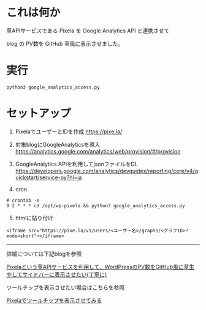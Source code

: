 # これは何か

草APIサービスである Pixela を Google Analytics API と連携させて

blog の PV数を GitHub 草風に表示させました。

# 実行

```
python3 google_analytics_access.py
```

# セットアップ

1. PixelaでユーザーとIDを作成
https://pixe.la/

2. 対象blogにGoogleAnalyticsを導入
https://analytics.google.com/analytics/web/provision/#/provision

3. GoogleAnalytics APIを利用してjsonファイルをDL
https://developers.google.com/analytics/devguides/reporting/core/v4/quickstart/service-py?hl=ja

4. cron

```
# crontab -e
0 2 * * * cd /opt/wp-pixela && python3 google_analytics_access.py
```

5. htmlに貼り付け

```
<iframe src="https://pixe.la/v1/users/<ユーザー名>/graphs/<グラフID>?mode=short"></iframe>
```

---

詳細については下記blogを参照

[Pixelaという草APIサービスを利用して、WordPressのPV数をGitHub風に草生やしてサイドバーに表示させたい(丁寧に)](https://wp.suwa3.me/2019/12/28/pixela%e3%81%a8%e3%81%84%e3%81%86%e8%8d%89api%e3%82%b5%e3%83%bc%e3%83%93%e3%82%b9%e3%82%92%e5%88%a9%e7%94%a8%e3%81%97%e3%81%a6%e3%80%81wordpress%e3%81%aepv%e6%95%b0%e3%82%92github%e9%a2%a8%e3%81%ab-2/)

ツールチップを表示させたい場合はこちらを参照

[Pixelaでツールチップを表示させてみる](https://wp.suwa3.me/2019/12/29/pixela%e3%81%a7%e3%83%84%e3%83%bc%e3%83%ab%e3%83%81%e3%83%83%e3%83%97%e3%82%92%e8%a1%a8%e7%a4%ba%e3%81%95%e3%81%9b%e3%81%a6%e3%81%bf%e3%82%8b/)

